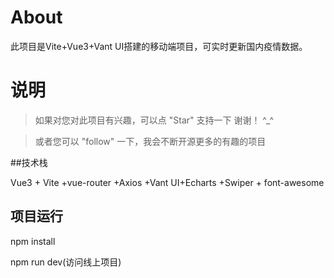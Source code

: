 # About

此项目是Vite+Vue3+Vant UI搭建的移动端项目，可实时更新国内疫情数据。

# 说明

>  如果对您对此项目有兴趣，可以点 "Star" 支持一下 谢谢！ ^_^

>  或者您可以 "follow" 一下，我会不断开源更多的有趣的项目


##技术栈

 Vue3 + Vite +vue-router +Axios +Vant UI+Echarts +Swiper + font-awesome



## 项目运行
npm install

npm run dev(访问线上项目)

